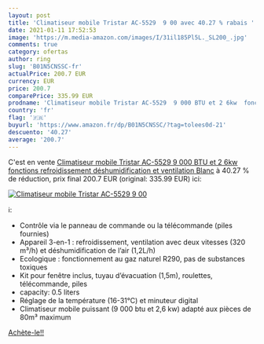```yaml
---
layout: post
title: 'Climatiseur mobile Tristar AC-5529  9 00 avec 40.27 % rabais '
date: 2021-01-11 17:52:53
image: 'https://m.media-amazon.com/images/I/31il185Pl5L._SL200_.jpg'
comments: true
category: ofertas
author: ring
slug: 'B01N5CNSSC-fr'
actualPrice: 200.7 EUR
currency: EUR
price: 200.7
comparePrice: 335.99 EUR
prodname: 'Climatiseur mobile Tristar AC-5529  9 000 BTU et 2 6kw  fonctions refroidissement  déshumidification et ventilation  Blanc'
country: 'fr'
flag: '🇫🇷'
buyurl: 'https://www.amazon.fr/dp/B01N5CNSSC/?tag=tolees0d-21'
descuento: '40.27'
average: '200.7'
---
```


C'est en vente [Climatiseur mobile Tristar AC-5529  9 000 BTU et 2 6kw  fonctions refroidissement  déshumidification et ventilation  Blanc](https://www.amazon.fr/dp/B01N5CNSSC/?tag=tolees0d-21)  à  40.27 % de réduction, prix final  200.7 EUR (original: 335.99 EUR) ici:

[![Climatiseur mobile Tristar AC-5529  9 00](https://m.media-amazon.com/images/I/31il185Pl5L._SL200_.jpg)](https://www.amazon.fr/dp/B01N5CNSSC/?tag=tolees0d-21)

ℹ️:

- Contrôle via le panneau de commande ou la télécommande (piles fournies)
- Appareil 3-en-1 : refroidissement, ventilation avec deux vitesses (320 m³/h) et déshumidification de l’air (1,2L/h)
- Ecologique : fonctionnement au gaz naturel R290, pas de substances toxiques
- Kit pour fenêtre inclus, tuyau d’évacuation (1,5m), roulettes, télécommande, piles
- capacity: 0.5 liters
- Réglage de la température (16-31°C) et minuteur digital
- Climatiseur mobile puissant (9 000 btu et 2,6 kw) adapté aux pièces de 80m³ maximum

[Achète-le!!](https://www.amazon.fr/dp/B01N5CNSSC/?tag=tolees0d-21)
